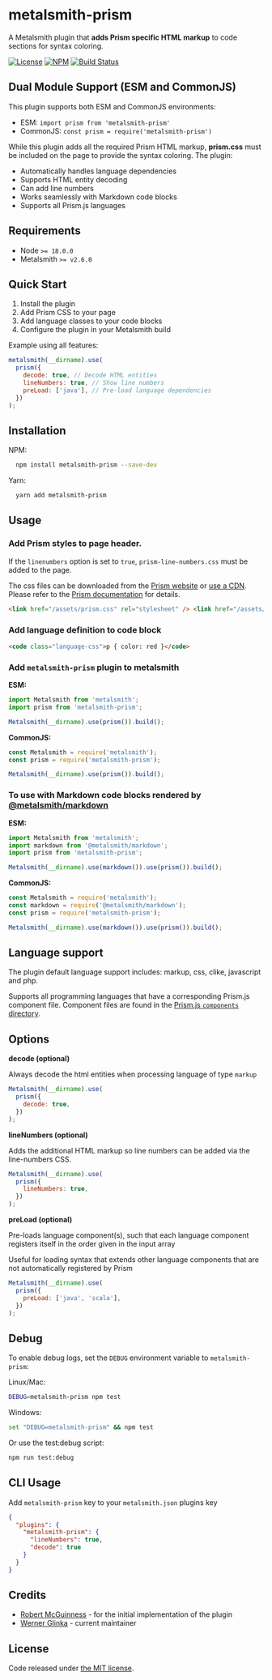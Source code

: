 # metalsmith-prism

A Metalsmith plugin that **adds Prism specific HTML markup** to code sections for syntax coloring.

[![License](https://img.shields.io/badge/license-MIT-blue.svg?style=flat-square&label=license)](http://opensource.org/licenses/MIT)
[![NPM](http://img.shields.io/npm/v/metalsmith-prism.svg?style=flat-square&label=npm)](https://npmjs.org/package/metalsmith-prism)
[![Build Status](https://img.shields.io/github/actions/workflow/status/wernerglinka/metalsmith-prism/node.js.yml?branch=master&style=flat-square&label=build)](https://github.com/wernerglinka/metalsmith-prism/actions/workflows/node.js.yml)

## Dual Module Support (ESM and CommonJS)

This plugin supports both ESM and CommonJS environments:

- ESM: `import prism from 'metalsmith-prism'`
- CommonJS: `const prism = require('metalsmith-prism')`

While this plugin adds all the required Prism HTML markup, **prism.css** must be included on the page to provide the syntax coloring. The plugin:

- Automatically handles language dependencies
- Supports HTML entity decoding
- Can add line numbers
- Works seamlessly with Markdown code blocks
- Supports all Prism.js languages

## Requirements

- Node `>= 18.0.0`
- Metalsmith `>= v2.6.0`

## Quick Start

1. Install the plugin
2. Add Prism CSS to your page
3. Add language classes to your code blocks
4. Configure the plugin in your Metalsmith build

Example using all features:

```javascript
metalsmith(__dirname).use(
  prism({
    decode: true, // Decode HTML entities
    lineNumbers: true, // Show line numbers
    preLoad: ['java'], // Pre-load language dependencies
  })
);
```

## Installation

NPM:

```bash
  npm install metalsmith-prism --save-dev
```

Yarn:

```bash
  yarn add metalsmith-prism
```

## Usage

### Add Prism styles to page header.

If the `linenumbers` option is set to `true`, `prism-line-numbers.css` must be added to the page.

The css files can be downloaded from the [Prism website](https://prismjs.com/download.html#themes=prism&languages=markup+css+clike+javascript) or [use a CDN](https://prismjs.com/#basic-usage-cdn). Please refer to the [Prism documentation](https://prismjs.com/index.html) for details.

```html
<link href="/assets/prism.css" rel="stylesheet" /> <link href="/assets/prism-line-numbers.css" rel="stylesheet" />
```

### Add language definition to code block

```html
<code class="language-css">p { color: red }</code>
```

### Add `metalsmith-prism` plugin to metalsmith

**ESM:**
```js
import Metalsmith from 'metalsmith';
import prism from 'metalsmith-prism';

Metalsmith(__dirname).use(prism()).build();
```

**CommonJS:**
```js
const Metalsmith = require('metalsmith');
const prism = require('metalsmith-prism');

Metalsmith(__dirname).use(prism()).build();
```

### To use with Markdown code blocks rendered by [@metalsmith/markdown](https://github.com/metalsmith/markdown)

**ESM:**
```js
import Metalsmith from 'metalsmith';
import markdown from '@metalsmith/markdown';
import prism from 'metalsmith-prism';

Metalsmith(__dirname).use(markdown()).use(prism()).build();
```

**CommonJS:**
```js
const Metalsmith = require('metalsmith');
const markdown = require('@metalsmith/markdown');
const prism = require('metalsmith-prism');

Metalsmith(__dirname).use(markdown()).use(prism()).build();
```

## Language support

The plugin default language support includes: markup, css, clike, javascript and php.

Supports all programming languages that have a corresponding Prism.js component file. Component files are found in the [Prism.js `components` directory](https://github.com/PrismJS/prism/tree/master/components).

## Options

**decode (optional)**

Always decode the html entities when processing language of type `markup`

```js
Metalsmith(__dirname).use(
  prism({
    decode: true,
  })
);
```

**lineNumbers (optional)**

Adds the additional HTML markup so line numbers can be added via the line-numbers CSS.

```javascript
Metalsmith(__dirname).use(
  prism({
    lineNumbers: true,
  })
);
```

**preLoad (optional)**

Pre-loads language component(s), such that each language component registers itself in the order given in the input array

Useful for loading syntax that extends other language components that are not automatically registered by Prism

```javascript
Metalsmith(__dirname).use(
  prism({
    preLoad: ['java', 'scala'],
  })
);
```

## Debug

To enable debug logs, set the `DEBUG` environment variable to `metalsmith-prism`:

Linux/Mac:

```bash
DEBUG=metalsmith-prism npm test
```

Windows:

```bash
set "DEBUG=metalsmith-prism" && npm test
```

Or use the test:debug script:

```bash
npm run test:debug
```

## CLI Usage

Add `metalsmith-prism` key to your `metalsmith.json` plugins key

```json
{
  "plugins": {
    "metalsmith-prism": {
      "lineNumbers": true,
      "decode": true
    }
  }
}
```

## Credits

- [Robert McGuinness](https://github.com/robmcguinness) - for the initial implementation of the plugin
- [Werner Glinka](https://github.com/wernerglinka) - current maintainer

## License

Code released under [the MIT license](https://github.com/wernerglinka/metalsmith-prism/blob/main/LICENSE).
